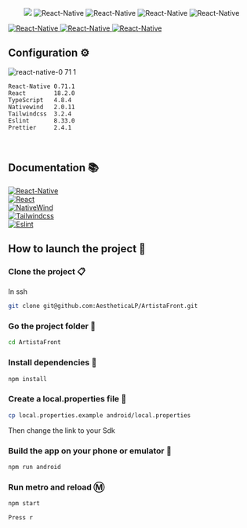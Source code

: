 <p align="center">
  <img src="https://user-images.githubusercontent.com/60774334/215721384-a3f9c1e1-85f2-4bfc-9dfb-1b25cfa49a06.png" />

<img src="https://img.shields.io/badge/ReactNative-0.71.1-1f425f.svg" alt="React-Native">
<img src="https://img.shields.io/badge/React-18.2.0-1f425f.svg" alt="React-Native">
<img src="https://img.shields.io/badge/NativeWind-2.0.11-1f425f.svg" alt="React-Native">
<img src="https://img.shields.io/badge/Eslint-8.33.0-1f425f.svg" alt="React-Native">
</p>



<a href="https://github.com/AestheticaLP/ArtistaFront">
  <img src="https://img.shields.io/badge/Front-100000?style=for-the-badge&logo=github&logoColor=white" alt="React-Native">
</a>
<a href="https://github.com/AestheticaLP/ArtistaBack">
  <img src="https://img.shields.io/badge/Back-100000?style=for-the-badge&logo=github&logoColor=white" alt="React-Native">
</a>
<a href="https://github.com/AestheticaLP/ArtistaBack">
  <img src="https://user-images.githubusercontent.com/60774334/215728784-c1d4fe90-08ac-4b4e-8cb9-d941d62c559b.svg" alt="React-Native">
</a>




## Configuration ⚙️
![react-native-0 71 1](https://user-images.githubusercontent.com/60774334/215728784-c1d4fe90-08ac-4b4e-8cb9-d941d62c559b.svg)

```
React-Native 0.71.1
React        18.2.0
TypeScript   4.8.4 
Nativewind   2.0.11
Tailwindcss  3.2.4
Eslint       8.33.0
Prettier     2.4.1
 ```
 <br />
 

## Documentation 📚
<a href="https://reactnative.dev/docs/getting-started">
  <img src="https://img.shields.io/badge/React_Native-20232A?style=for-the-badge&logo=react&logoColor=61DAFB" alt="React-Native">
</a>
<br />
<a href="https://beta.reactjs.org">
  <img src="https://img.shields.io/badge/React-20232A?style=for-the-badge&logo=react&logoColor=61DAFB" alt="React">
</a>
<br />
<a href="https://nativewind.dev">
  <img src="https://img.shields.io/badge/NativeWind-0EA5E9?style=for-the-badge&logo=tailwind-css&logoColor=white" alt="NativeWind">
</a>
<br />
<a href="https://tailwindcss.com/docs/utility-first">
  <img src="https://img.shields.io/badge/Tailwind_CSS-38B2AC?style=for-the-badge&logo=tailwind-css&logoColor=white" alt="Tailwindcss">
</a>
<br />
<a href="https://eslint.org/docs/latest/use/getting-started">
  <img src="https://img.shields.io/badge/eslint-3A33D1?style=for-the-badge&logo=eslint&logoColor=white" alt="Eslint">
</a>

## How to launch the project 🚀
### Clone the project 📋
In ssh
```sh
git clone git@github.com:AestheticaLP/ArtistaFront.git
```

### Go the project folder 📂
```bash
cd ArtistaFront
```
### Install dependencies 🐡
```sh
npm install
```

### Create a local.properties file :page_facing_up:
```sh
cp local.properties.example android/local.properties
```
Then change the link to your Sdk

### Build the app on your phone or emulator 📱
```sh
npm run android
```

### Run metro and reload Ⓜ️
```sh
npm start
```
```sh
Press r
```
